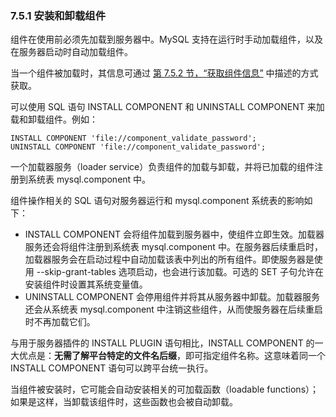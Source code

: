 ### 7.5.1 安装和卸载组件



组件在使用前必须先加载到服务器中。MySQL 支持在运行时手动加载组件，以及在服务器启动时自动加载组件。

当一个组件被加载时，其信息可通过 [第 7.5.2 节，“获取组件信息”](#752-获取组件信息) 中描述的方式获取。

可以使用 SQL 语句 INSTALL COMPONENT 和 UNINSTALL COMPONENT 来加载和卸载组件。例如：

```mysql
INSTALL COMPONENT 'file://component_validate_password';
UNINSTALL COMPONENT 'file://component_validate_password';
```

一个加载器服务（loader service）负责组件的加载与卸载，并将已加载的组件注册到系统表 mysql.component 中。

组件操作相关的 SQL 语句对服务器运行和 mysql.component 系统表的影响如下：

- INSTALL COMPONENT 会将组件加载到服务器中，使组件立即生效。加载器服务还会将组件注册到系统表 mysql.component 中。在服务器后续重启时，加载器服务会在启动过程中自动加载该表中列出的所有组件。即使服务器是使用 --skip-grant-tables 选项启动，也会进行该加载。可选的 SET 子句允许在安装组件时设置其系统变量值。
- UNINSTALL COMPONENT 会停用组件并将其从服务器中卸载。加载器服务还会从系统表 mysql.component 中注销这些组件，从而使服务器在后续重启时不再加载它们。

与用于服务器插件的 INSTALL PLUGIN 语句相比，INSTALL COMPONENT 的一大优点是：**无需了解平台特定的文件名后缀**，即可指定组件名称。这意味着同一个 INSTALL COMPONENT 语句可以跨平台统一执行。

当组件被安装时，它可能会自动安装相关的可加载函数（loadable functions）；如果是这样，当卸载该组件时，这些函数也会被自动卸载。